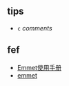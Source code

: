## tips
+ `c` *comments*

## fef
+ [Emmet使用手册](https://www.w3cplus.com/tools/emmet-cheat-sheet.html)
+ [emmet](http://docs.emmet.io/cheat-sheet/)